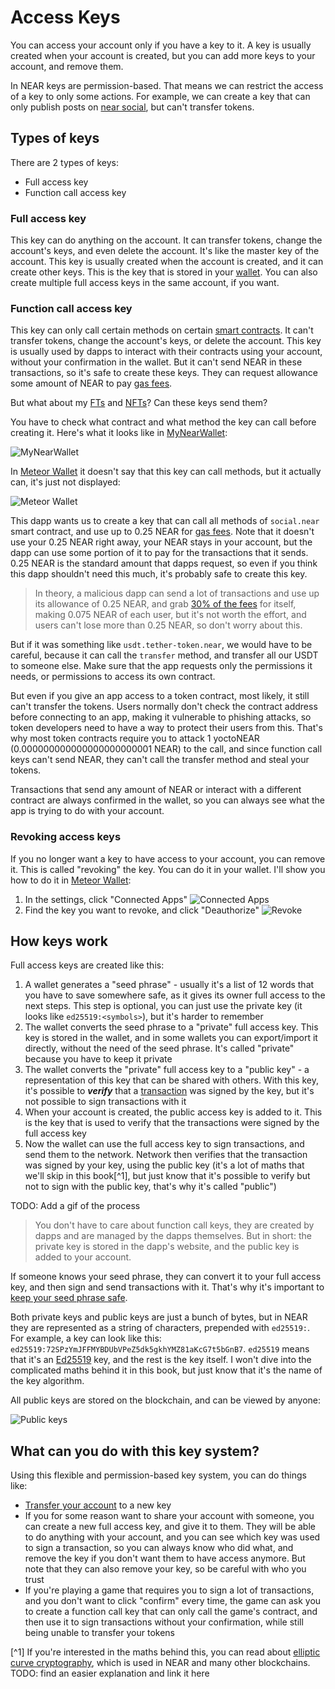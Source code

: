 # Access Keys

You can access your account only if you have a key to it. A key is usually created when
your account is created, but you can add more keys to your account, and remove them.

In NEAR keys are permission-based. That means we can restrict the access of a key to
only some actions. For example, we can create a key that can only publish posts
on [near social](../../../lvl3/near-social.md),
but can't transfer tokens.

## Types of keys

There are 2 types of keys:

- Full access key
- Function call access key

### Full access key

This key can do anything on the account. It can transfer tokens, change the account's
keys, and even delete the account. It's like the master key of the account. This key
is usually created when the account is created, and it can create other keys. This is
the key that is stored in your [wallet](../../../lvl1/wallets/main.md). You can also
create multiple full access keys in the same account, if you want.

### Function call access key

This key can only call certain methods on certain [smart contracts](../../../lvl3/smart-contracts.md). It can't transfer
tokens, change the account's keys, or delete the account. This key is usually used by
dapps to interact with their contracts using your account, without your confirmation in
the wallet. But it can't send NEAR in these transactions, so it's safe to create these
keys. They can request allowance some amount of NEAR to pay [gas fees](../../transactions.md#gas-fees).

But what about my [FTs](../../../lvl1/fts.md) and [NFTs](../../../lvl1/nfts.md)? Can
these keys send them?

You have to check what contract and what method the key can call before creating it.
Here's what it looks like in [MyNearWallet](../../../lvl1/wallets/my-near-wallet.md):

![MyNearWallet](./mnw-create-function-call-key.png)

In [Meteor Wallet](../../../lvl1/wallets/meteor-wallet.md) it doesn't say that this
key can call methods, but it actually can, it's just not displayed:

![Meteor Wallet](./meteor-create-function-call-key.png)

This dapp wants us to create a key that can call all methods of `social.near` smart
contract, and use up to 0.25 NEAR for [gas fees](../../transactions.md#gas-fees).
Note that it doesn't use your 0.25 NEAR right away, your NEAR stays in your account,
but the dapp can use some portion of it to pay for the transactions that it sends.
0.25 NEAR is the standard amount that dapps request, so even if you think this dapp
shouldn't need this much, it's probably safe to create this key.

> In theory, a malicious dapp can send a lot of transactions and use up its allowance
> of 0.25 NEAR, and grab [30% of the fees](../../transactions.md#developer-incentive)
> for itself, making 0.075 NEAR of each user, but it's not worth the effort, and users
> can't lose more than 0.25 NEAR, so don't worry about this.

But if it was something like `usdt.tether-token.near`, we would have to be careful,
because it can call the `transfer` method, and transfer all our USDT to someone else.
Make sure that the app requests only the permissions it needs, or permissions to access
its own contract.

But even if you give an app access to a token contract, most likely, it still can't
transfer the tokens. Users normally don't check the contract address before connecting
to an app, making it vulnerable to phishing attacks, so token developers need to have
a way to protect their users from this. That's why most token contracts require you to
attack 1 yoctoNEAR (0.000000000000000000000001 NEAR) to the call, and since function
call keys can't send NEAR, they can't call the transfer method and steal your tokens.

Transactions that send any amount of NEAR or interact with a different contract are
always confirmed in the wallet, so you can always see what the app is trying to do
with your account.

### Revoking access keys

If you no longer want a key to have access to your account, you can remove it. This is
called "revoking" the key. You can do it in your wallet. I'll show you how to do it
in [Meteor Wallet](../../../lvl1/wallets/meteor-wallet.md):

1. In the settings, click "Connected Apps"
   ![Connected Apps](./revoking-keys-1.png)
2. Find the key you want to revoke, and click "Deauthorize"
   ![Revoke](./revoking-keys-2.png)

## How keys work

Full access keys are created like this:

1. A wallet generates a "seed phrase" - usually it's a list of 12 words that you have
   to save somewhere safe, as it gives its owner full access to the next steps. This step
   is optional, you can just use the private key (it looks like `ed25519:<symbols>`),
   but it's harder to remember
2. The wallet converts the seed phrase to a "private" full access key. This key is stored
   in the wallet, and in some wallets you can export/import it directly, without the need
   of the seed phrase. It's called "private" because you have to keep it private
3. The wallet converts the "private" full access key to a "public key" - a representation of this
   key that can be shared with others. With this key, it's possible to ***verify*** that a
   [transaction](../../transactions.md) was signed by the key, but it's not possible to
   sign transactions with it
4. When your account is created, the public access key is added to it. This is the key
   that is used to verify that the transactions were signed by the full access key
5. Now the wallet can use the full access key to sign transactions, and send them to the
   network. Network then verifies that the transaction was signed by your key, using
   the public key (it's a lot of maths that we'll skip in this book[^1], but just know that
   it's possible to verify but not to sign with the public key, that's why it's called
   "public")

TODO: Add a gif of the process

> You don't have to care about function call keys, they are created by dapps and are
> managed by the dapps themselves. But in short: the private key is stored in the dapp's
> website, and the public key is added to your account.

If someone knows your seed phrase, they can convert it to your full access key, and
then sign and send transactions with it. That's why it's important to [keep your seed
phrase safe](where-to-save-seed-phrase.md).

Both private keys and public keys are just a bunch of bytes, but in NEAR they are
represented as a string of characters, prepended with `ed25519:`. For example, a key
can look like this: `ed25519:72SPzYmJFFMYBDUbVPeZ5dk5gkhYMZ81aKcG7t5bGnB7`.
`ed25519` means that it's an [Ed25519](https://en.wikipedia.org/wiki/EdDSA) key, and
the rest is the key itself. I won't dive into the complicated maths behind it in this
book, but just know that it's the name of the key algorithm.

All public keys are stored on the blockchain, and can be viewed by anyone:

![Public keys](./public-keys.png)

## What can you do with this key system?

Using this flexible and permission-based key system, you can do things like:

- [Transfer your account](key-rotation.md) to a new key
- If you for some reason want to share your account with someone, you can create a
  new full access key, and give it to them. They will be able to do anything with
  your account, and you can see which key was used to sign a transaction, so you can
  always know who did what, and remove the key if you don't want them to have access
  anymore. But note that they can also remove your key, so be careful with who you trust
- If you're playing a game that requires you to sign a lot of transactions, and you
  don't want to click "confirm" every time, the game can ask you to create a function
  call key that can only call the game's contract, and then use it to sign transactions
  without your confirmation, while still being unable to transfer your tokens

[^1] If you're interested in the maths behind this, you can read about
[elliptic curve cryptography](https://en.wikipedia.org/wiki/Elliptic-curve_cryptography),
which is used in NEAR and many other blockchains. TODO: find an easier explanation and link it here
